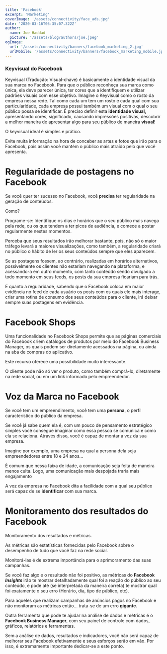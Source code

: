 ```yaml
---
title: 'Facebook'
excerpt: 'Marketing'
coverImage: '/assets/connectivity/face_ads.jpg'
date: '2020-03-16T05:35:07.322Z'
author:
  name: Joe Haddad
  picture: '/assets/blog/authors/joe.jpeg'
ogImage: 
  url: '/assets/connectivity/banners/facebook_marketing_2.jpg'
  urlMobile: '/assets/connectivity/banners/facebook_marketing_mobile.jpg'
---
```


### Keyvisual do Facebook

Keyvisual (Tradução: Visual-chave) é basicamente a identidade visual da sua marca no Facebook.
Para que o público reconheça sua marca como única, ela deve parecer única, ter cores que a identifiquem e utilizar padrões visuais com esse objetivo.
Imagine o Keyvisual como o rosto da empresa nessa rede.
Tal como cada um tem um rosto e cada qual com sua particularidade, cada empresa possui também um visual com o qual o seu público possa se identificar.
É preciso definir esta **identidade visual,** apresentando cores, significado, causando impressões positivas, descobrir a melhor maneira de apresentar algo para seu público de maneira **visual**!

O keyvisual ideal é simples e prático.

Evite muita informação na hora de conceber as artes e fotos que irão para o Facebook, pois assim você mantém o público mais atraído pelo que você apresenta.

# Regularidade de postagens no Facebook

Se você quer ter sucesso no Facebook, você **precisa** ter regularidade na geração de conteúdos.

Como?

Programe-se: Identifique os dias e horários que o seu público mais navega pela rede, ou os que tendem a ter picos de audiência, e comece a postar regularmente nestes momentos.

Perceba que seus resultados irão melhorar bastante, pois, não só o maior tráfego levará a maiores visualizações, como também, a regularidade criará no público o hábito de ler os seus conteúdos sempre que eles aparecem.

Se as postagens fossem, ao contrário, realizadas em horários alternativos, possivelmente os clientes não estariam navegando na plataforma, e acessando-a em outro momento, com tanto conteúdo sendo divulgado a todo momento em seus feeds, os posts da sua empresa ficariam para trás.

E quanto a regularidade, sabendo que o Facebook coloca em maior evidência no feed de cada usuário os posts com os quais ele mais interage, criar uma rotina de consumo dos seus conteúdos para o cliente, irá deixar sempre suas postagens em evidência.

# Facebook Shops

Uma funcionalidade no Facebook Shops permite que as páginas comerciais do Facebook criem catálogos de produtos por meio do Facebook Business Manager, os quais podem ser diretamente acessados na página, ou ainda na aba de compras do aplicativo.

Este recurso oferece uma possibilidade muito interessante.

O cliente pode não só ver o produto, como também comprá-lo, diretamente na rede social, ou em um link informado pelo empreendedor.

# **Voz da Marca no Facebook**

Se você tem um empreendimento, você tem uma **persona**, o perfil característico do público da empresa.

Se você já sabe quem ela é, com um pouco de pensamento estratégico simples você consegue imaginar como essa pessoa se comunica e como ela se relaciona. Através disso, você é capaz de montar a voz da sua empresa.

Imagine por exemplo, uma empresa na qual a persona dela seja empreendedores entre 18 e 24 anos...

É comum que nessa faixa de idade, a comunicação seja feita de maneira menos culta. Logo, uma comunicação mais despojada traria mais engajamento

A voz da empresa no Facebook dita a facilidade com a qual seu público será capaz de se **identificar** com sua marca.

# Monitoramento dos resultados do Facebook

Monitoramento dos resultados e métricas.

As métricas são estatísticas fornecidas pelo Facebook sobre o desempenho de tudo que você faz na rede social.

Monitorá-las é de extrema importância para o aprimoramento das suas campanhas.

Se você faz algo e o resultado não foi positivo, as métricas do **Facebook *Insights*** irão te mostrar detalhadamente qual foi a reação do público ao seu conteúdo, e pode até (se interpretada da maneira correta) te mostrar qual foi exatamente o seu erro (Horário, dia, tipo de público, etc).

Para aqueles que realizam campanhas de anúncios pagos no Facebook e não monitoram as métricas então... trata-se de um erro **gigante.**

Outra ferramenta que pode te ajudar na análise de dados e métricas é o **Facebook Business Manager**, com seu painel de controle com dados, gráficos, relatórios e ferramentas.

Sem a análise de dados, resultados e indicadores, você não será capaz de melhorar seu Facebook efetivamente e seus esforços serão em vão. Por isso, é extremamente importante dedicar-se a este ponto.